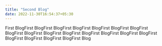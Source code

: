 ```yaml
---
title: "Second Blog"
date: 2022-11-30T16:54:37+05:30
---
```

First BlogFirst BlogFirst BlogFirst BlogFirst BlogFirst BlogFirst BlogFirst BlogFirst BlogFirst BlogFirst BlogFirst BlogFirst BlogFirst BlogFirst BlogFirst BlogFirst BlogFirst BlogFirst BlogFirst Blog
